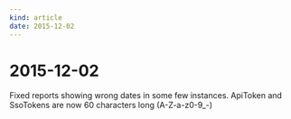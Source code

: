 ```yaml
---
kind: article
date: 2015-12-02
---
```


# 2015-12-02
Fixed reports showing wrong dates in some few instances.
ApiToken and SsoTokens are now 60 characters long (A-Z-a-z0-9_-)

